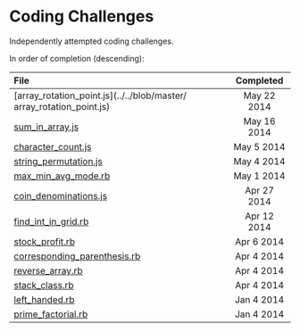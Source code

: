 Coding Challenges
==========

Independently attempted coding challenges.

In order of completion (descending):

File | Completed
:---  | :---:
[array_rotation_point.js](../../blob/master/ array_rotation_point.js) | May 22 2014
[sum_in_array.js](../../blob/master/sum_in_array.js) | May 16 2014
[character_count.js](../../blob/master/character_count.js) | May 5 2014
[string_permutation.js](../../blob/master/string_permutation.js) | May 4 2014
[max_min_avg_mode.rb](../../blob/master/max_min_avg_mode.rb) | May 1 2014
[coin_denominations.js](../../blob/master/coin_denominations.js) | Apr 27 2014
[find_int_in_grid.rb](../../blob/master/find_int_in_grid.rb) | Apr 12 2014
[stock_profit.rb](../../blob/master/stock_profit.rb) | Apr 6 2014
[corresponding_parenthesis.rb](../../blob/master/corresponding_parenthesis.rb) | Apr 4 2014
[reverse_array.rb](../../blob/master/reverse_array.rb) | Apr 4 2014
[stack_class.rb](../../blob/master/stack_class.rb) | Apr 4 2014
[left_handed.rb](../../blob/master/left_handed.rb) | Jan 4 2014
[prime_factorial.rb](../../blob/master/prime_factorial.rb) | Jan 4 2014